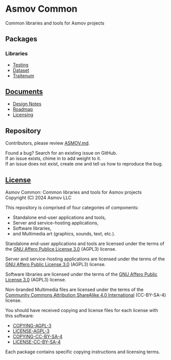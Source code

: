 Asmov Common
================================================================================
Common libraries and tools for Asmov projects


Packages
--------------------------------------------------------------------------------
### Libraries
- [Testing](./testing)
- [Dataset](./dataset)
- [Traitenum](./traitenum)


[Documents](./docs)
--------------------------------------------------------------------------------
- [Design Notes](./docs/design/README.md)
- [Roadmap](./docs/Roadmap.md)
- [Licensing](./docs/licensing/README.md)


Repository
--------------------------------------------------------------------------------
Contributors, please review [ASMOV.md](./ASMOV.md).  

Found a bug? Search for an existing issue on GitHub.  
If an issue exists, chime in to add weight to it.  
If an issue does not exist, create one and tell us how to reproduce the bug. 


[License](docs/LICENSE.md)
--------------------------------------------------------------------------------
Asmov Common: Common libraries and tools for Asmov projects  
Copyright (C) 2024 Asmov LLC  

This repository is comprised of four categories of components:
- Standalone end-user applications and tools,
- Server and service-hosting applications,
- Software libraries,
- and Multimedia art (graphics, sounds, text, etc.).

Standalone end-user applications and tools are licensed under the terms of the [GNU Affero Publice License 3.0](https://www.gnu.org/licenses/) (AGPL3) license.

Server and service-hosting applications are licensed under the terms of the [GNU Affero Public License 3.0](https://www.gnu.org/licenses/) (AGPL3) license.

Software libraries are licensed under the terms of the [GNU Affero Public License 3.0](https://www.gnu.org/licenses/) (AGPL3) license.

Non-branded Multimedia files are licensed under the terms of the [Community Commons Attribution ShareAlike 4.0 International](http://creativecommons.org/licenses/by-sa/4.0) (CC-BY-SA-4) license.

You should have received copying and license files for each license with this software:
- [COPYING-AGPL-3](COPYING-AGPL-3.txt)
- [LICENSE-AGPL-3](LICENSE-AGPL-3.txt)
- [COPYING-CC-BY-SA-4](COPYING-CC-BY-SA-4.txt)
- [LICENSE-CC-BY-SA-4](LICENSE-CC-BY-SA-4.txt)

Each package contains specific copying instructions and licensing terms. 


